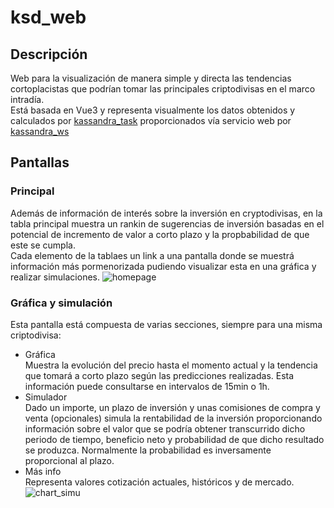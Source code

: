 # ksd_web

## Descripción
Web para la visualización de manera simple y directa las tendencias cortoplacistas que podrían tomar las principales criptodivisas en el marco intradía.<br> 
Está basada en Vue3 y representa visualmente los datos obtenidos y calculados por [kassandra_task](https://github.com/aquesadat/kssandra_task "kassandra_task") proporcionados vía servicio web por [kassandra_ws](https://github.com/aquesadat/kssandra_ws "kassandra_ws") <br>

## Pantallas

### Principal
Además de información de interés sobre la inversión en cryptodivisas, en la tabla principal muestra un rankin de sugerencias de inversión basadas en el potencial de incremento de valor a corto plazo y la propbabilidad de que este se cumpla. <br>
Cada elemento de la tablaes un link a una pantalla donde se muestrá información más pormenorizada pudiendo visualizar esta en una gráfica y realizar simulaciones.
![homepage](https://user-images.githubusercontent.com/48809827/216252430-a8bf1e81-89d5-4ff8-95dd-fb261732f7a1.jpg)

### Gráfica y simulación
Esta pantalla está compuesta de varias secciones, siempre para una misma criptodivisa:
- Gráfica <br> 
Muestra la evolución del precio hasta el momento actual y la tendencia que tomará a corto plazo según las predicciones realizadas. Esta información puede consultarse en intervalos de 15min o 1h.
- Simulador <br>
Dado un importe, un plazo de inversión y unas comisiones de compra y venta (opcionales) simula la rentabilidad de la inversión proporcionando información sobre el valor que se podría obtener transcurrido dicho periodo de tiempo, beneficio neto y probabilidad de que dicho resultado se produzca. Normalmente la probabilidad es inversamente proporcional al plazo.
- Más info <br>
Representa valores cotización actuales, históricos y de mercado.
![chart_simu](https://user-images.githubusercontent.com/48809827/216253118-24891c7f-2ef2-4f13-aae3-4c5c3962968b.jpg)
